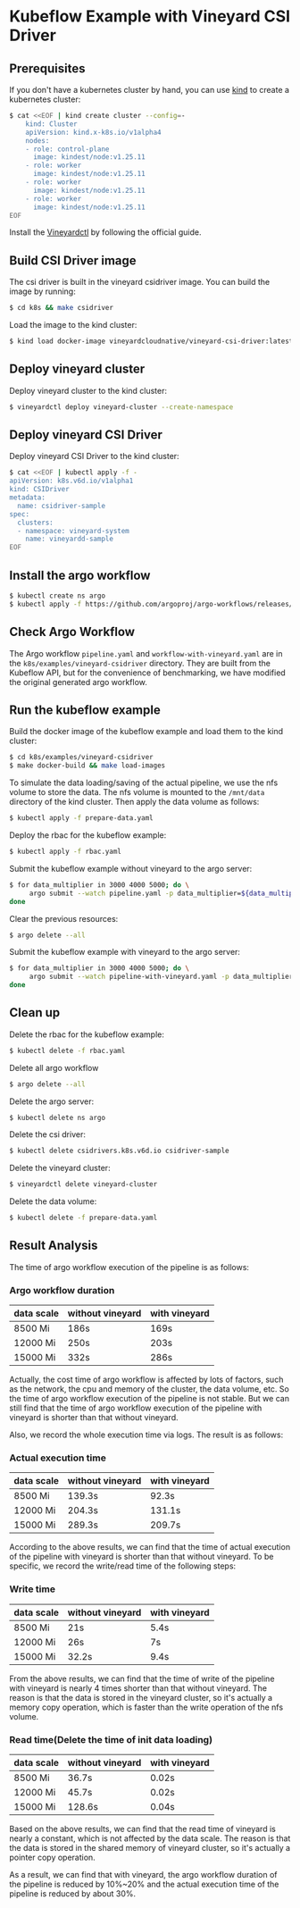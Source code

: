 # Kubeflow Example with Vineyard CSI Driver

## Prerequisites

If you don't have a kubernetes cluster by hand, you can use [kind](https://kind.sigs.k8s.io/) to create a kubernetes cluster:

```bash
$ cat <<EOF | kind create cluster --config=-
    kind: Cluster
    apiVersion: kind.x-k8s.io/v1alpha4
    nodes:
    - role: control-plane
      image: kindest/node:v1.25.11
    - role: worker
      image: kindest/node:v1.25.11
    - role: worker
      image: kindest/node:v1.25.11
    - role: worker
      image: kindest/node:v1.25.11
EOF
```

Install the [Vineyardctl](https://v6d.io/notes/developers/build-from-source.html#install-vineyardctl) by following the official guide.

## Build CSI Driver image

The csi driver is built in the vineyard csidriver image. You can build the image by running:

```bash
$ cd k8s && make csidriver
```

Load the image to the kind cluster:

```bash
$ kind load docker-image vineyardcloudnative/vineyard-csi-driver:latest
```

## Deploy vineyard cluster

Deploy vineyard cluster to the kind cluster:

```bash
$ vineyardctl deploy vineyard-cluster --create-namespace
```

## Deploy vineyard CSI Driver

Deploy vineyard CSI Driver to the kind cluster:

```bash
$ cat <<EOF | kubectl apply -f -
apiVersion: k8s.v6d.io/v1alpha1
kind: CSIDriver
metadata:
  name: csidriver-sample
spec:
  clusters:
  - namespace: vineyard-system
    name: vineyardd-sample
EOF
```

## Install the argo workflow

```bash
$ kubectl create ns argo
$ kubectl apply -f https://github.com/argoproj/argo-workflows/releases/download/v3.4.8/install.yaml
```

## Check Argo Workflow

The Argo workflow `pipeline.yaml` and `workflow-with-vineyard.yaml` are in the `k8s/examples/vineyard-csidriver` directory. They are built from the 
Kubeflow API, but for the convenience of benchmarking, we have modified the original generated argo workflow.

## Run the kubeflow example

Build the docker image of the kubeflow example and load them to the kind cluster:

```bash
$ cd k8s/examples/vineyard-csidriver
$ make docker-build && make load-images
```

To simulate the data loading/saving of the actual pipeline, we use the nfs volume to store the data. The nfs volume is mounted to the `/mnt/data` directory of the kind cluster. Then apply the data volume as follows:

```bash
$ kubectl apply -f prepare-data.yaml
```

Deploy the rbac for the kubeflow example:

```bash
$ kubectl apply -f rbac.yaml
```

Submit the kubeflow example without vineyard to the argo server:

```bash
$ for data_multiplier in 3000 4000 5000; do \
     argo submit --watch pipeline.yaml -p data_multiplier=${data_multiplier}; \
done
```

Clear the previous resources:

```bash
$ argo delete --all
```

Submit the kubeflow example with vineyard to the argo server:

```bash
$ for data_multiplier in 3000 4000 5000; do \
     argo submit --watch pipeline-with-vineyard.yaml -p data_multiplier=${data_multiplier}; \
done
```

## Clean up

Delete the rbac for the kubeflow example:

```bash
$ kubectl delete -f rbac.yaml
```

Delete all argo workflow

```bash
$ argo delete --all
```

Delete the argo server:

```bash
$ kubectl delete ns argo
```

Delete the csi driver:

```bash
$ kubectl delete csidrivers.k8s.v6d.io csidriver-sample
```

Delete the vineyard cluster:

```bash
$ vineyardctl delete vineyard-cluster
```

Delete the data volume:

```bash
$ kubectl delete -f prepare-data.yaml
```

## Result Analysis

The time of argo workflow execution of the pipeline is as follows:

### Argo workflow duration

|    data scale   | without vineyard | with vineyard |
| --------------- | ---------------- | ------------- |
|     8500 Mi     |    186s          |      169s     |
|     12000 Mi    |    250s          |      203s     |
|     15000 Mi    |    332s          |      286s     |


Actually, the cost time of argo workflow is affected by lots of factors, such as the network, the cpu and memory of the cluster, the data volume, etc. So the time of argo workflow execution of the pipeline is not stable. But we can still find that the time of argo workflow execution of the pipeline with vineyard is shorter than that without vineyard.

Also, we record the whole execution time via logs. The result is as follows:

### Actual execution time

|    data scale   | without vineyard | with vineyard |
| --------------- | ---------------- | ------------- |
|     8500 Mi     |    139.3s        |      92.3s    |
|     12000 Mi    |    204.3s        |      131.1s   |
|     15000 Mi    |    289.3s        |      209.7s   |

According to the above results, we can find that the time of actual execution of the pipeline with vineyard is shorter than that without vineyard. To be specific, we record the write/read time of the following steps:

### Write time

|    data scale   | without vineyard | with vineyard |
| --------------- | ---------------- | ------------- |
|     8500 Mi     |    21s           |      5.4s     |
|     12000 Mi    |    26s           |      7s       |
|     15000 Mi    |    32.2s         |      9.4s     |

From the above results, we can find that the time of write of the pipeline with vineyard is nearly 4 times shorter than that without vineyard. The reason is that the data is stored in the vineyard cluster, so it's actually a memory copy operation, which is faster than the write operation of the nfs volume.


### Read time(Delete the time of init data loading)

|    data scale   | without vineyard | with vineyard |
| --------------- | ---------------- | ------------- |
|     8500 Mi     |    36.7s         |      0.02s    |
|     12000 Mi    |    45.7s         |      0.02s    |
|     15000 Mi    |    128.6s        |      0.04s    |

Based on the above results, we can find that the read time of vineyard is nearly a constant, which is not affected by the data scale. The reason is that the data is stored in the shared memory of vineyard cluster, so it's actually a pointer copy operation.

As a result, we can find that with vineyard, the argo workflow duration of the pipeline is reduced by 10%~20% and the actual execution time of the pipeline is reduced by about 30%.